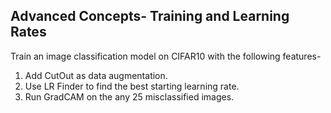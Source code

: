 ## Advanced Concepts- Training and Learning Rates

Train an image classification model on CIFAR10 with the following features-

1. Add CutOut as data augmentation.
2. Use LR Finder to find the best starting learning rate.
3. Run GradCAM on the any 25 misclassified images.
